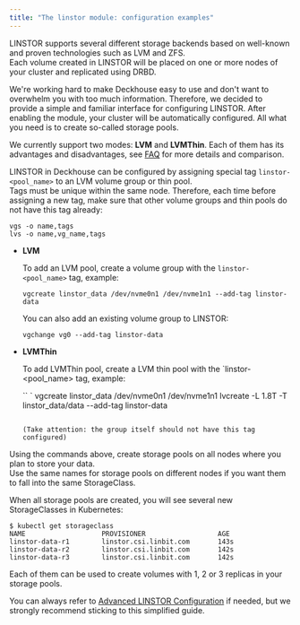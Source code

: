 ```yaml
---
title: "The linstor module: configuration examples"
---
```


LINSTOR supports several different storage backends based on well-known and proven technologies such as LVM and ZFS.  
Each volume created in LINSTOR will be placed on one or more nodes of your cluster and replicated using DRBD.

We're working hard to make Deckhouse easy to use and don't want to overwhelm you with too much information. Therefore, we decided to provide a simple and familiar interface for configuring LINSTOR. 
After enabling the module, your cluster will be automatically configured. All what you need is to create so-called storage pools.

We currently support two modes: **LVM** and **LVMThin**.
Each of them has its advantages and disadvantages, see [FAQ](faq.html) for more details and comparison. 

LINSTOR in Deckhouse can be configured by assigning special tag `linstor-<pool_name>` to an LVM volume group or thin pool.  
Tags must be unique within the same node. Therefore, each time before assigning a new tag, make sure that other volume groups and thin pools do not have this tag already:
```
vgs -o name,tags
lvs -o name,vg_name,tags
```


* **LVM**

   To add an LVM pool, create a volume group with the `linstor-<pool_name>` tag, example:

   ```
   vgcreate linstor_data /dev/nvme0n1 /dev/nvme1n1 --add-tag linstor-data
   ```

   You can also add an existing volume group to LINSTOR:

   ```
   vgchange vg0 --add-tag linstor-data
   ```

* **LVMThin**

   To add LVMThin pool, create a LVM thin pool with the `linstor-<pool_name> tag, example:

   `` `
   vgcreate linstor_data /dev/nvme0n1 /dev/nvme1n1
   lvcreate -L 1.8T -T linstor_data/data --add-tag linstor-data
   ```

   (Take attention: the group itself should not have this tag configured)

Using the commands above, create storage pools on all nodes where you plan to store your data.  
Use the same names for storage pools on different nodes if you want them to fall into the same StorageClass.

When all storage pools are created, you will see several new StorageClasses in Kubernetes: 
```console
$ kubectl get storageclass
NAME                   PROVISIONER                  AGE
linstor-data-r1        linstor.csi.linbit.com       143s
linstor-data-r2        linstor.csi.linbit.com       142s
linstor-data-r3        linstor.csi.linbit.com       142s
```

Each of them can be used to create volumes with 1, 2 or 3 replicas in your storage pools.

You can always refer to [Advanced LINSTOR Configuration](advanced_usage.html) if needed, but we strongly recommend sticking to this simplified guide. 

